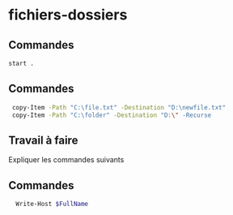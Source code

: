 # fichiers-dossiers

## Commandes 

```bash
start .
```

## Commandes 

```bash
 copy-Item -Path "C:\file.txt" -Destination "D:\newfile.txt"
 copy-Item -Path "C:\folder" -Destination "D:\" -Recurse
```

## Travail à faire 

Expliquer les commandes suivants

## Commandes 

```bash
  Write-Host $FullName
```